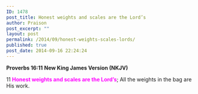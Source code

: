 ```yaml
---
ID: 1478
post_title: Honest weights and scales are the Lord’s
author: Praison
post_excerpt: ""
layout: post
permalink: /2014/09/honest-weights-scales-lords/
published: true
post_date: 2014-09-16 22:24:24
---
```

<strong>Proverbs 16:11</strong>
<strong> New King James Version (NKJV)</strong>

11 <span style="color: #ff00ff;"><strong>Honest weights and scales are the Lord’s</strong></span>;
All the weights in the bag are His work.